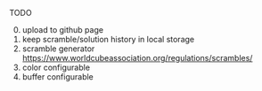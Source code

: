 TODO

0. upload to github page
1. keep scramble/solution history in local storage
2. scramble generator
https://www.worldcubeassociation.org/regulations/scrambles/
3. color configurable
4. buffer configurable